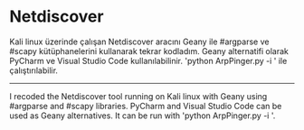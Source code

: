 # Netdiscover
Kali linux üzerinde çalışan Netdiscover aracını Geany ile #argparse ve #scapy kütüphanelerini kullanarak tekrar kodladım.
Geany alternatifi olarak PyCharm ve Visual Studio Code kullanılabilinir.
'python ArpPinger.py -i <ipaddr>' ile çalıştırılabilir.

----

I recoded the Netdiscover tool running on Kali linux with Geany using #argparse and #scapy libraries.
PyCharm and Visual Studio Code can be used as Geany alternatives.
It can be run with 'python ArpPinger.py -i <ipaddr>'.
